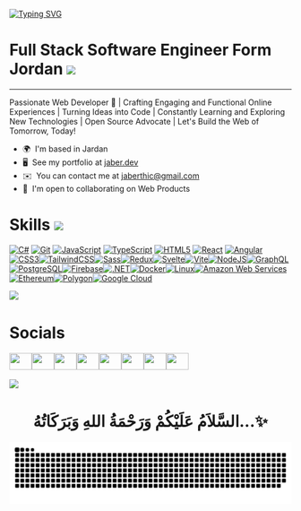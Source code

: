 
<a href="https://git.io/typing-svg"><img src="https://readme-typing-svg.herokuapp.com?font=Fira+Code&weight=900&size=50&pause=1000&color=F7F7F7&center=true&vCenter=true&width=1200&height=54&lines=Hey%2C+I'm+Jaber+Welcome+to+my+Profile!" alt="Typing SVG" /></a>

# Full Stack Software Engineer Form Jordan  <picture><img src = "https://user-images.githubusercontent.com/74038190/229223156-0cbdaba9-3128-4d8e-8719-b6b4cf741b67.gif" width = 40px></picture> 
-------------------------------------

Passionate Web Developer 🚀 | Crafting Engaging and Functional Online Experiences | Turning Ideas into Code | Constantly Learning and Exploring New Technologies | Open Source Advocate | Let's Build the Web of Tomorrow, Today!


* 🌍  I'm based in Jardan
* 🖥️  See my portfolio at [jaber.dev](https://jaber.dev/)
* ✉️  You can contact me at [jaberthic@gmail.com](mailto:jaberthic@gmail.com)
* 🤝  I'm open to collaborating on Web Products


# Skills <img src='https://user-images.githubusercontent.com/74038190/206662607-d9e7591e-bbf9-42f9-9386-29efc927bc16.gif' width="40"> 


<p align="left">
<a
  href="https://docs.microsoft.com/en-us/dotnet/csharp/"
  target="_blank"
  rel="noreferrer"
  ><img
    src="https://raw.githubusercontent.com/danielcranney/readme-generator/main/public/icons/skills/csharp-colored.svg"
    alt="C#"
    width="40"
    height="36"
/></a>
<a href="https://git-scm.com/" target="_blank" rel="noreferrer"
  ><img
    src="https://raw.githubusercontent.com/danielcranney/readme-generator/main/public/icons/skills/git-colored.svg"
    alt="Git"
    width="40"
    height="36"
/></a>
<a
  href="https://developer.mozilla.org/en-US/docs/Web/JavaScript"
  target="_blank"
  rel="noreferrer"
  ><img
    src="https://raw.githubusercontent.com/danielcranney/readme-generator/main/public/icons/skills/javascript-colored.svg"
    alt="JavaScript"
    width="40"
    height="36"
/></a>

<a href="https://www.typescriptlang.org/" target="_blank" rel="noreferrer">
  <img
    src="https://raw.githubusercontent.com/danielcranney/readme-generator/main/public/icons/skills/typescript-colored.svg"
    alt="TypeScript"
    width="40"
    height="36"
/></a>
<a
  href="https://developer.mozilla.org/en-US/docs/Glossary/HTML5"
  target="_blank"
  rel="noreferrer"
>
  <img
    src="https://raw.githubusercontent.com/danielcranney/readme-generator/main/public/icons/skills/html5-colored.svg"
    alt="HTML5"
    width="40"
    height="36"
/></a>
<a href="https://reactjs.org/" target="_blank" rel="noreferrer">
  <img
    src="https://raw.githubusercontent.com/danielcranney/readme-generator/main/public/icons/skills/react-colored.svg"
    alt="React"
    width="40"
    height="36"
/></a>

<a href="https://angular.io/" target="_blank" rel="noreferrer">
  <img
    src="https://raw.githubusercontent.com/danielcranney/readme-generator/main/public/icons/skills/angularjs-colored.svg"
    alt="Angular"
    width="40"
    height="36" /></a
><a href="https://www.w3.org/TR/CSS/#css" target="_blank" rel="noreferrer"
  ><img
    src="https://raw.githubusercontent.com/danielcranney/readme-generator/main/public/icons/skills/css3-colored.svg"
    alt="CSS3"
    width="40"
    height="36" /></a
><a href="https://tailwindcss.com/" target="_blank" rel="noreferrer"
  ><img
    src="https://raw.githubusercontent.com/danielcranney/readme-generator/main/public/icons/skills/tailwindcss-colored.svg"
    alt="TailwindCSS"
    width="40"
    height="36" /></a
><a href="https://sass-lang.com/" target="_blank" rel="noreferrer"
  ><img
    src="https://raw.githubusercontent.com/danielcranney/readme-generator/main/public/icons/skills/sass-colored.svg"
    alt="Sass"
    width="40"
    height="36" /></a
><a href="https://redux.js.org/" target="_blank" rel="noreferrer"
  ><img
    src="https://raw.githubusercontent.com/danielcranney/readme-generator/main/public/icons/skills/redux-colored.svg"
    alt="Redux"
    width="40"
    height="36" /></a
><a href="https://svelte.dev/" target="_blank" rel="noreferrer"
  ><img
    src="https://raw.githubusercontent.com/danielcranney/readme-generator/main/public/icons/skills/svelte-colored.svg"
    alt="Svelte"
    width="40"
    height="36" /></a
><a href="https://vitejs.dev/" target="_blank" rel="noreferrer"
  ><img
    src="https://raw.githubusercontent.com/danielcranney/readme-generator/main/public/icons/skills/vite-colored.svg"
    alt="Vite"
    width="40"
    height="36" /></a
><a href="https://nodejs.org/en/" target="_blank" rel="noreferrer"
  ><img
    src="https://raw.githubusercontent.com/danielcranney/readme-generator/main/public/icons/skills/nodejs-colored.svg"
    alt="NodeJS"
    width="40"
    height="36" /></a
><a href="https://graphql.org/" target="_blank" rel="noreferrer"
  ><img
    src="https://raw.githubusercontent.com/danielcranney/readme-generator/main/public/icons/skills/graphql-colored.svg"
    alt="GraphQL"
    width="40"
    height="36" /></a
><a href="https://www.postgresql.org/" target="_blank" rel="noreferrer"
  ><img
    src="https://raw.githubusercontent.com/danielcranney/readme-generator/main/public/icons/skills/postgresql-colored.svg"
    alt="PostgreSQL"
    width="40"
    height="36" /></a
><a href="https://firebase.google.com/" target="_blank" rel="noreferrer"
  ><img
    src="https://raw.githubusercontent.com/danielcranney/readme-generator/main/public/icons/skills/firebase-colored.svg"
    alt="Firebase"
    width="40"
    height="36" /></a
><a href="https://dotnet.microsoft.com/en-us/" target="_blank" rel="noreferrer"
  ><img
    src="https://raw.githubusercontent.com/danielcranney/readme-generator/main/public/icons/skills/dot-net-colored.svg"
    alt=".NET"
    width="40"
    height="36" /></a
><a href="https://www.docker.com/" target="_blank" rel="noreferrer"
  ><img
    src="https://raw.githubusercontent.com/danielcranney/readme-generator/main/public/icons/skills/docker-colored.svg"
    alt="Docker"
    width="40"
    height="36" /></a
><a href="https://www.linux.org" target="_blank" rel="noreferrer"
  ><img
    src="https://raw.githubusercontent.com/danielcranney/readme-generator/main/public/icons/skills/linux-colored.svg"
    alt="Linux"
    width="40"
    height="36" /></a
><a href="https://aws.amazon.com" target="_blank" rel="noreferrer"
  ><img
    src="https://raw.githubusercontent.com/danielcranney/readme-generator/main/public/icons/skills/aws-colored-dark.svg"
    alt="Amazon Web Services"
    width="40"
    height="36" /></a
><a href="https://ethereum.org/en/" target="_blank" rel="noreferrer"
  ><img
    src="https://raw.githubusercontent.com/danielcranney/readme-generator/main/public/icons/skills/ethereum-colored.svg"
    alt="Ethereum"
    width="40"
    height="36" /></a
><a href="https://polygon.technology/" target="_blank" rel="noreferrer"
  ><img
    src="https://raw.githubusercontent.com/danielcranney/readme-generator/main/public/icons/skills/polygon-colored.svg"
    alt="Polygon"
    width="40"
    height="36" /></a
><a href="https://cloud.google.com/" target="_blank" rel="noreferrer"
  ><img
    src="https://raw.githubusercontent.com/danielcranney/readme-generator/main/public/icons/skills/googlecloud-colored.svg"
    alt="Google Cloud"
    width="40"
    height="36"
/></a>

</p>


<img src="https://user-images.githubusercontent.com/73097560/115834477-dbab4500-a447-11eb-908a-139a6edaec5c.gif">






# Socials
<p align="left">
<a target="_blank" rel="noreferrer" href="https://hashnode.com/@JaberSaed"
    ><img
      height="30"
      width="40"
      src="https://raw.githubusercontent.com/danielcranney/readme-generator/main/public/icons/socials/hashnode.svg" /></a
  ><a target="_blank" rel="noreferrer" href="http://www.medium.com/@jabrsalm449"
    ><img
      height="30"
      width="40"
      src="https://raw.githubusercontent.com/danielcranney/readme-generator/main/public/icons/socials/medium-dark.svg" /></a
  ><a target="_blank" rel="noreferrer" href="https://www.dev.to/jabersaed"
    ><img
      height="30"
      width="40"
      src="https://raw.githubusercontent.com/danielcranney/readme-generator/main/public/icons/socials/devdotto-dark.svg" /></a
  ><a
    target="_blank"
    rel="noreferrer"
    href="https://www.linkedin.com/in/jaberdev"
    ><img
      height="30"
      width="40"
      src="https://raw.githubusercontent.com/danielcranney/readme-generator/main/public/icons/socials/linkedin.svg" /></a
  ><a target="_blank" rel="noreferrer" href="https://x.com/Jaber_Said_"
 ><img
      height="30"
      width="40"
      src="https://raw.githubusercontent.com/danielcranney/readme-generator/main/public/icons/socials/twitter-dark.svg" /></a
  ><a
    target="_blank"
    rel="noreferrer"
    href="https://codesandbox.io/u/jabrsalm449"
    ><img
      height="30"
      width="40"
      src="https://raw.githubusercontent.com/danielcranney/readme-generator/main/public/icons/socials/codesandbox-dark.svg" /></a
  ><a target="_blank" rel="noreferrer" href="https://codepen.io/Jaber-saed"
    ><img
      height="30"
      width="40"
      src="https://raw.githubusercontent.com/danielcranney/readme-generator/main/public/icons/socials/codepen-dark.svg" /></a
  ><a
    target="_blank"
    rel="noreferrer"
    href="https://www.stackoverflow.com/users/16387782/jaber-salem"
    ><img
      height="30"
      width="40"
      src="https://raw.githubusercontent.com/danielcranney/readme-generator/main/public/icons/socials/stackoverflow.svg"
  /></a>
</p>



<img src="https://user-images.githubusercontent.com/73097560/115834477-dbab4500-a447-11eb-908a-139a6edaec5c.gif">

<!-- ### Support Me

<ul style="list-style-type: none; margin: 0;">

<li style="display: inline-block; margin-right: 0.25rem;"><a href="https://www.buymeacoffee.com/JaberDev"><img src="https://cdn.buymeacoffee.com/buttons/v2/default-yellow.png" width="150"/></a></li>

</ul>


<br>
<br>
<br> -->

<div align='center'>

# <b>السَّلاَمُ عَلَيْكُمْ وَرَحْمَةُ اللهِ وَبَرَكَاتُهُ...✨</b>

<img src="https://raw.githubusercontent.com/platane/snk/output/github-contribution-grid-snake-dark.svg">

</div>
<br>
<br>
